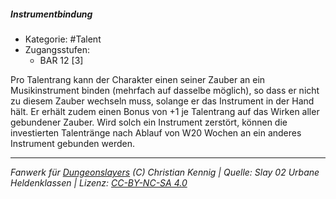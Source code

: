 <!---
Dies ist ein Fanwerk für DUNGEONSLAYERS (C) von Christian Kennig

Quellen:      [Slay 02 Urbane Heldenklassen](https://www.f-space.de/ds4/downloads.html)
              [Talentbeschreibungen](https://www.f-space.de/ds4/tools-talentcards.html)
License:      [CC-BY-NC-SA 4.0](https://creativecommons.org/licenses/by-nc-sa/4.0/deed.de)
Richtlinien:  [Fanwerkrichtlinien](https://www.dungeonslayers.net/fanwerk-richtlinien/)
Autor:        Zauberlehrling
-->

  
##### Instrumentbindung  
- Kategorie: #Talent  
- Zugangsstufen:  
  - BAR 12 [3]  

Pro Talentrang kann der Charakter einen seiner Zauber an ein Musikinstrument binden (mehrfach auf dasselbe möglich), so dass er nicht zu diesem Zauber wechseln muss, solange er das Instrument in der Hand hält. Er erhält zudem einen Bonus von +1 je Talentrang auf das Wirken aller gebundener Zauber. Wird solch ein Instrument zerstört, können die investierten Talentränge nach Ablauf von W20 Wochen an ein anderes Instrument gebunden werden.


___  
*Fanwerk für [Dungeonslayers](https://www.dungeonslayers.net/) (C) Christian Kennig | Quelle: Slay 02 Urbane Heldenklassen | Lizenz: [CC-BY-NC-SA 4.0](https://creativecommons.org/licenses/by-nc-sa/4.0/deed.de)*  